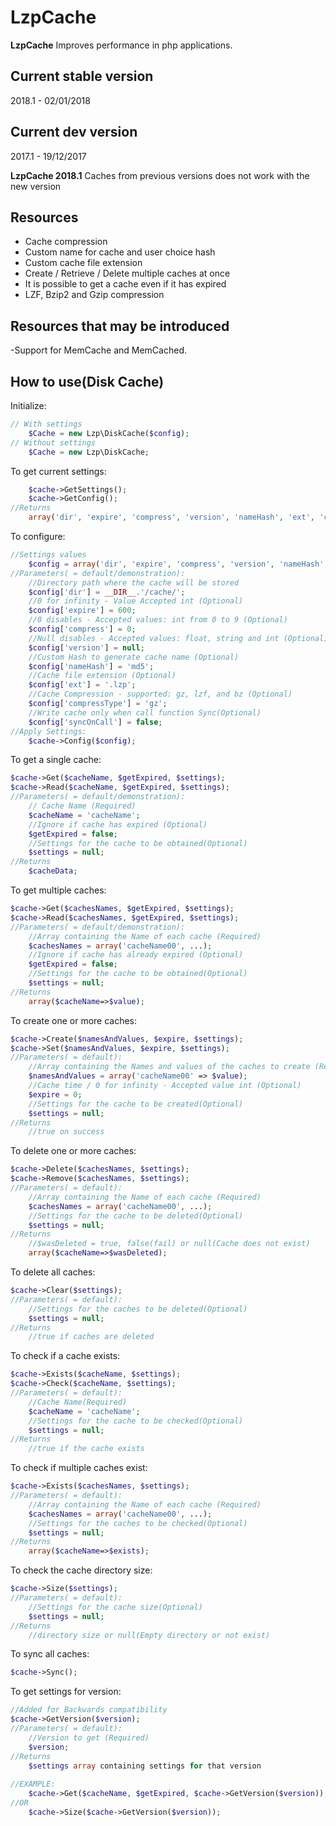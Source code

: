 ﻿# LzpCache
**LzpCache** Improves performance in php applications.

## Current stable version
2018.1 - 02/01/2018

## Current dev version
2017.1 - 19/12/2017

**LzpCache 2018.1** Caches from previous versions does not work with the new version

## Resources
- Cache compression
- Custom name for cache and user choice hash
- Custom cache file extension
- Create / Retrieve / Delete multiple caches at once
- It is possible to get a cache even if it has expired
- LZF, Bzip2 and Gzip compression


## Resources that may be introduced
-Support for MemCache and MemCached.


## How to use(Disk Cache)
Initialize:
```php
// With settings
	$Cache = new Lzp\DiskCache($config);
// Without settings
	$Cache = new Lzp\DiskCache;
```

To get current settings:
```php
	$cache->GetSettings();
	$cache->GetConfig();
//Returns
	array('dir', 'expire', 'compress', 'version', 'nameHash', 'ext', 'compressType', 'syncOnCall');
```


To configure:
```php
//Settings values
	$config = array('dir', 'expire', 'compress', 'version', 'nameHash', 'ext', 'compressType', 'syncOnCall');
//Parameters( = default/demonstration):
	//Directory path where the cache will be stored
	$config['dir'] = __DIR__.'/cache/';
	//0 for infinity - Value Accepted int (Optional)
	$config['expire'] = 600;
	//0 disables - Accepted values: int from 0 to 9 (Optional)
	$config['compress'] = 0;
	//Null disables - Accepted values: float, string and int (Optional)
	$config['version'] = null;
	//Custom Hash to generate cache name (Optional)
	$config['nameHash'] = 'md5';
	//Cache file extension (Optional)
	$config['ext'] = '.lzp';
	//Cache Compression - supported: gz, lzf, and bz (Optional)
	$config['compressType'] = 'gz';
	//Write cache only when call function Sync(Optional)
	$config['syncOnCall'] = false;
//Apply Settings:
	$cache->Config($config);
```

To get a single cache:
```php
$cache->Get($cacheName, $getExpired, $settings);
$cache->Read($cacheName, $getExpired, $settings);
//Parameters( = default/demonstration):
	// Cache Name (Required)
	$cacheName = 'cacheName';
	//Ignore if cache has expired (Optional)
	$getExpired = false;
	//Settings for the cache to be obtained(Optional)
	$settings = null;
//Returns
	$cacheData;
```

To get multiple caches:
```php
$cache->Get($cachesNames, $getExpired, $settings);
$cache->Read($cachesNames, $getExpired, $settings);
//Parameters( = default/demonstration):
	//Array containing the Name of each cache (Required)
	$cachesNames = array('cacheName00', ...);
	//Ignore if cache has already expired (Optional)
	$getExpired = false;
	//Settings for the cache to be obtained(Optional)
	$settings = null;
//Returns
	array($cacheName=>$value);
```

To create one or more caches:
```php
$cache->Create($namesAndValues, $expire, $settings);
$cache->Set($namesAndValues, $expire, $settings);
//Parameters( = default):
	//Array containing the Names and values of the caches to create (Required)
	$namesAndValues = array('cacheName00' => $value);
	//Cache time / 0 for infinity - Accepted value int (Optional)
	$expire = 0;
	//Settings for the cache to be created(Optional)
	$settings = null;
//Returns
	//true on success
```

To delete one or more caches:
```php
$cache->Delete($cachesNames, $settings);
$cache->Remove($cachesNames, $settings);
//Parameters( = default):
	//Array containing the Name of each cache (Required)
	$cachesNames = array('cacheName00', ...);
	//Settings for the cache to be deleted(Optional)
	$settings = null;
//Returns
	//$wasDeleted = true, false(fail) or null(Cache does not exist)
	array($cacheName=>$wasDeleted);
```

To delete all caches:
```php
$cache->Clear($settings);
//Parameters( = default):
	//Settings for the caches to be deleted(Optional)
	$settings = null;
//Returns
	//true if caches are deleted
```

To check if a cache exists:
```php
$cache->Exists($cacheName, $settings);
$cache->Check($cacheName, $settings);
//Parameters( = default):
	//Cache Name(Required)
	$cacheName = 'cacheName';
	//Settings for the cache to be checked(Optional)
	$settings = null;
//Returns
	//true if the cache exists
```

To check if multiple caches exist:
```php
$cache->Exists($cachesNames, $settings);
//Parameters( = default):
	//Array containing the Name of each cache (Required)
	$cachesNames = array('cacheName00', ...);
	//Settings for the caches to be checked(Optional)
	$settings = null;
//Returns
	array($cacheName=>$exists);
```

To check the cache directory size:
```php
$cache->Size($settings);
//Parameters( = default):
	//Settings for the cache size(Optional)
	$settings = null;
//Returns
	//directory size or null(Empty directory or not exist)
```

To sync all caches:
```php
$cache->Sync();
```

To get settings for version:
```php
//Added for Backwards compatibility
$cache->GetVersion($version);
//Parameters( = default):
	//Version to get (Required)
	$version;
//Returns
	$settings array containing settings for that version
	
//EXAMPLE:
	$cache->Get($cacheName, $getExpired, $cache->GetVersion($version));
//OR
	$cache->Size($cache->GetVersion($version));
```